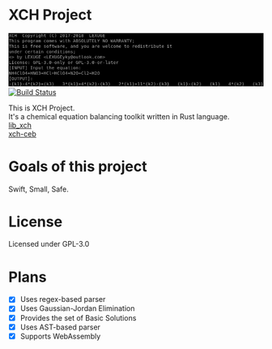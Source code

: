 # XCH Project
![Screenshot](Screenshot.png)  
[![Build Status](https://travis-ci.org/XCH-CEB/xch-project.svg?branch=master)](https://travis-ci.org/XCH-CEB/xch-project)  

This is XCH Project.  
It's a chemical equation balancing toolkit written in Rust language.   
[lib_xch](https://crates.io/crates/lib_xch)   
[xch-ceb](https://crates.io/crates/xch-ceb)  


# Goals of this project
Swift, Small, Safe.  

# License
Licensed under GPL-3.0  

# Plans
- [x] Uses regex-based parser
- [x] Uses Gaussian-Jordan Elimination
- [x] Provides the set of Basic Solutions
- [x] Uses AST-based parser
- [x] Supports WebAssembly
